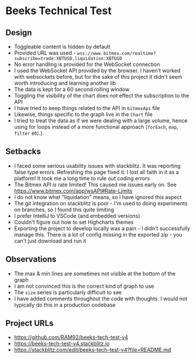 # Beeks Technical Test

## Design
- Toggleable content is hidden by default
- Provided URL was used - `wss://www.bitmex.com/realtime?subscribe=trade:XBTUSD,liquidation:XBTUSD`
- No error handling is provided for the WebSocket connection
- I used the WebSocket API provided by the browser. I haven't worked with websockets before, but for the sake of this project it didn't seem worth introducing and learning another lib
- The data is kept for a 60 second rolling window
- Toggling the visibility of the chart does not effect the subscription to the API
- I have tried to keep things related to the API in `bitmexApi` file
- Likewise, things specific to the graph live in the `Chart` file
- I tried to treat the data as if we were dealing with a large volume, hence using for loops instead of a more functional approach (`forEach`, `map`, `filter` etc.).

## Setbacks
- I faced some serious usability issues with stackblitz. It was reporting false type errors. Refreshing the page fixed it. I lost all faith in it as a platform! It took me a long time to rule out coding errors
- The Bitmex API _is_ rate limited! This caused me issues early on. See https://www.bitmex.com/app/wsAPI#Rate-Limits
- I do not know what "liquidation" means, so I have ignored this aspect
- The git integration on stackblitz is poor - I'm used to doing experiments on branches, so I found this quite limiting
- I prefer IntelliJ to VSCode (and embedded versions)
- Couldn't figure out how to set Highcharts themes
- Exporting the project to develop locally was a pain - I didn't successfully manage this. There is a lot of config missing in the exported zip - you can't just download and run it

## Observations
- The max & min lines are sometimes not visible at the bottom of the graph
- I am not convinced this is the correct kind of graph to use
- The `size` series is particularly difficult to see
- I have added comments throughout the code with thoughts. I would not typically do this in a production codebase

## Project URLs
- https://github.com/RAM92/beeks-tech-test-v4
- https://beeks-tech-test-v4.stackblitz.io
- https://stackblitz.com/edit/beeks-tech-test-v4?file=README.md